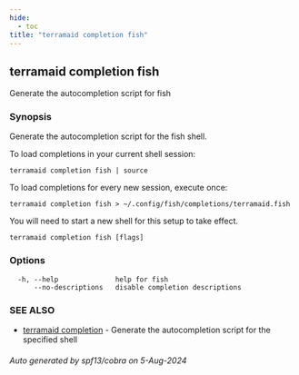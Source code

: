 ```yaml
---
hide:
  - toc
title: "terramaid completion fish"
---
```

## terramaid completion fish

Generate the autocompletion script for fish

### Synopsis

Generate the autocompletion script for the fish shell.

To load completions in your current shell session:

	terramaid completion fish | source

To load completions for every new session, execute once:

	terramaid completion fish > ~/.config/fish/completions/terramaid.fish

You will need to start a new shell for this setup to take effect.


```
terramaid completion fish [flags]
```

### Options

```
  -h, --help              help for fish
      --no-descriptions   disable completion descriptions
```

### SEE ALSO

* [terramaid completion](terramaid_completion.md)	 - Generate the autocompletion script for the specified shell

###### Auto generated by spf13/cobra on 5-Aug-2024
